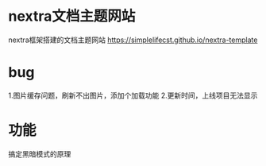 # nextra文档主题网站
nextra框架搭建的文档主题网站
https://simplelifecst.github.io/nextra-template

# bug
1.图片缓存问题，刷新不出图片，添加个加载功能
2.更新时间，上线项目无法显示

# 功能
搞定黑暗模式的原理